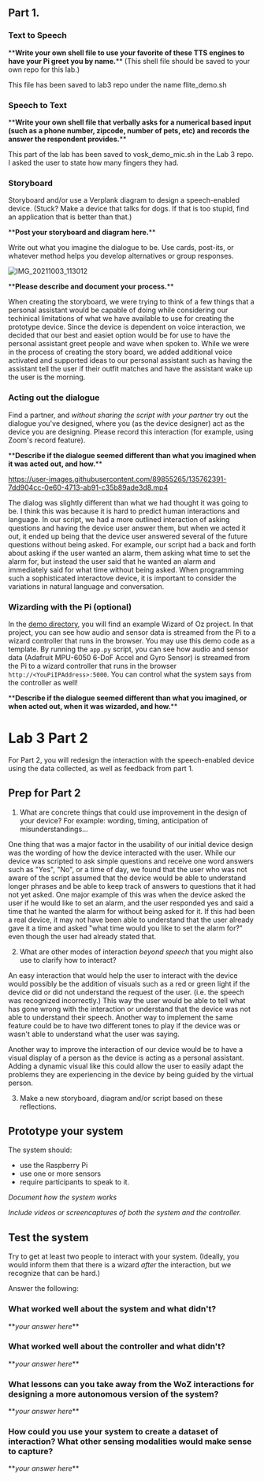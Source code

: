 ## Part 1.
### Text to Speech 

\*\***Write your own shell file to use your favorite of these TTS engines to have your Pi greet you by name.**\*\*
(This shell file should be saved to your own repo for this lab.)

This file has been saved to lab3 repo under the name flite_demo.sh

### Speech to Text

\*\***Write your own shell file that verbally asks for a numerical based input (such as a phone number, zipcode, number of pets, etc) and records the answer the respondent provides.**\*\*

This part of the lab has been saved to vosk_demo_mic.sh in the Lab 3 repo. I asked the user to state how many fingers they had.

### Storyboard

Storyboard and/or use a Verplank diagram to design a speech-enabled device. (Stuck? Make a device that talks for dogs. If that is too stupid, find an application that is better than that.) 

\*\***Post your storyboard and diagram here.**\*\*

Write out what you imagine the dialogue to be. Use cards, post-its, or whatever method helps you develop alternatives or group responses. 

![IMG_20211003_113012](https://user-images.githubusercontent.com/89855265/135761054-ca55654e-b0f5-4f6f-8c1f-0352c7580482.jpg)

\*\***Please describe and document your process.**\*\*

When creating the storyboard, we were trying to think of a few things that a personal assistant would be capable of doing while considering our techinical limitations of what we have available to use for creating the prototype device. Since the device is dependent on voice interaction, we decided that our best and easiet option would be for use to have the personal assistant greet people and wave when spoken to. While we were in the process of creating the story board, we added additional voice activated and supported ideas to our personal assistant such as having the assistant tell the user if their outfit matches and have the assistant wake up the user is the morning.

### Acting out the dialogue

Find a partner, and *without sharing the script with your partner* try out the dialogue you've designed, where you (as the device designer) act as the device you are designing.  Please record this interaction (for example, using Zoom's record feature).

\*\***Describe if the dialogue seemed different than what you imagined when it was acted out, and how.**\*\*

https://user-images.githubusercontent.com/89855265/135762391-7dd904cc-0e60-4713-ab91-c35b89ade3d8.mp4

The dialog was slightly different than what we had thought it was going to be. I think this was because it is hard to predict human interactions and language. In our script, we had a more outlined interaction of asking questions and having the device user answer them, but when we acted it out, it ended up being that the device user answered several of the future questions without being asked. For example, our script had a back and forth about asking if the user wanted an alarm, them asking what time to set the alarm for, but instead the user said that he wanted an alarm and immediately said for what time without being asked. When programming such a sophisticated interactove device, it is important to consider the variations in natural language and conversation.

### Wizarding with the Pi (optional)
In the [demo directory](./demo), you will find an example Wizard of Oz project. In that project, you can see how audio and sensor data is streamed from the Pi to a wizard controller that runs in the browser.  You may use this demo code as a template. By running the `app.py` script, you can see how audio and sensor data (Adafruit MPU-6050 6-DoF Accel and Gyro Sensor) is streamed from the Pi to a wizard controller that runs in the browser `http://<YouPiIPAddress>:5000`. You can control what the system says from the controller as well!

\*\***Describe if the dialogue seemed different than what you imagined, or when acted out, when it was wizarded, and how.**\*\*

# Lab 3 Part 2

For Part 2, you will redesign the interaction with the speech-enabled device using the data collected, as well as feedback from part 1.

## Prep for Part 2

1. What are concrete things that could use improvement in the design of your device? For example: wording, timing, anticipation of misunderstandings...

One thing that was a major factor in the usability of our initial device design was the wording of how the device interacted with the user. While our device was scripted to ask simple questions and receive one word answers such as "Yes", "No", or a time of day, we found that the user who was not aware of the script assumed that the device would be able to understand longer phrases and be able to keep track of answers to questions that it had not yet asked. One major example of this was when the device asked the user if he would like to set an alarm, and the user responded yes and said a time that he wanted the alarm for without being asked for it. If this had been a real device, it may not have been able to understand that the user already gave it a time and asked "what time would you like to set the alarm for?" even though the user had already stated that.

2. What are other modes of interaction _beyond speech_ that you might also use to clarify how to interact?

An easy interaction that would help the user to interact with the device would possibly be the addition of visuals such as a red or green light if the device did or did not understand the request of the user. (i.e. the speech was recognized incorrectly.) This way the user would be able to tell what has gone wrong with the interaction or understand that the device was not able to understand their speech. Another way to implement the same feature could be to have two different tones to play if the device was or wasn't able to understand what the user was saying.

Another way to improve the interaction of our device would be to have a visual display of a person as the device is acting as a personal assistant. Adding a dynamic visual like this could allow the user to easily adapt the problems they are experiencing in the device by being guided by the virtual person.

3. Make a new storyboard, diagram and/or script based on these reflections.
 
## Prototype your system

The system should:
* use the Raspberry Pi 
* use one or more sensors
* require participants to speak to it. 

*Document how the system works*

*Include videos or screencaptures of both the system and the controller.*

## Test the system
Try to get at least two people to interact with your system. (Ideally, you would inform them that there is a wizard _after_ the interaction, but we recognize that can be hard.)

Answer the following:

### What worked well about the system and what didn't?
\*\**your answer here*\*\*


### What worked well about the controller and what didn't?

\*\**your answer here*\*\*

### What lessons can you take away from the WoZ interactions for designing a more autonomous version of the system?

\*\**your answer here*\*\*


### How could you use your system to create a dataset of interaction? What other sensing modalities would make sense to capture?

\*\**your answer here*\*\*

